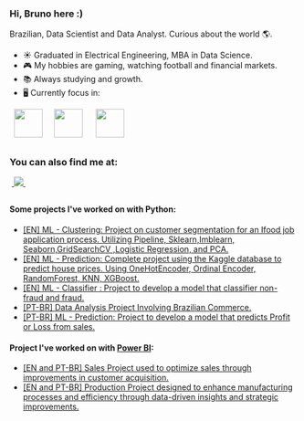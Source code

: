 ### Hi, Bruno here :)
Brazilian, Data Scientist and Data Analyst. Curious about the world 🌎.
- ☀ Graduated in Electrical Engineering, MBA in Data Science.
- 🎮 My hobbies are gaming, watching football and financial markets.
- 📚 Always studying and growth.
- 🖥️ Currently focus in:
<div style="display: inline">
  &nbsp;&nbsp;<img width='50' height='50' src="https://cdn.jsdelivr.net/gh/devicons/devicon/icons/python/python-original.svg" />&nbsp;&nbsp;
  &nbsp;&nbsp;<img width='50' height='50' src="https://img.icons8.com/?size=512&id=qYfwpsRXEcpc&format=png" />&nbsp;&nbsp;&nbsp;
  &nbsp;&nbsp;<img width='50' height='50' src="https://img.icons8.com/?size=512&id=50051&format=png" />&nbsp;&nbsp;&nbsp;

##

### You can also find me at:
&nbsp;<a href="https://www.linkedin.com/in/brunofcb/">
  <img src="https://img.shields.io/badge/linkedin-%230077B5.svg?style=for-the-badge&logo=linkedin&logoColor=white">
</a>&nbsp;
##

#### Some projects I've worked on with Python:
- <a href="https://github.com/BrunoFelipeCB/Case-Ifood">
    [EN] ML - Clustering: Project on customer segmentation for an Ifood job application process. Utilizing Pipeline, Sklearn,Imblearn, Seaborn,GridSearchCV ,Logistic Regression, and PCA.
  </a>
- <a href="https://github.com/BrunoFelipeCB/House-Prices/tree/main">
    [EN] ML - Prediction: Complete project using the Kaggle database to predict house prices. Using OneHotEncoder, Ordinal Encoder, RandomForest, KNN, XGBoost.
  </a>
- <a href="https://github.com/BrunoFelipeCB/DesafioCienciadedados/tree/main](https://github.com/BrunoFelipeCB/Credit-Card-Fraud-Detection/blob/main/README.md">
    [EN] ML - Classifier : Project to develop a model that classifier non-fraud and fraud.
  </a>
- <a href="https://github.com/BrunoFelipeCB/Brazilian_E-Commerce">
    [PT-BR] Data Analysis Project Involving Brazilian Commerce.
  </a>
- <a href="https://github.com/BrunoFelipeCB/DesafioCienciadedados/tree/main">
    [PT-BR] ML - Prediction: Project to develop a model that predicts Profit or Loss from sales.
  </a>




#### Project I've worked on with [Power BI](https://github.com/BrunoFelipeCB/Power-BI?tab=readme-ov-file):
- <a href="https://github.com/BrunoFelipeCB/Power-BI/tree/main/Leads%20Dashboard">
    [EN and PT-BR] Sales Project used to optimize sales through improvements in customer acquisition.
  </a>
- <a href="https://github.com/BrunoFelipeCB/Power-BI/tree/main/Production%20Dashboard ">
    [EN and PT-BR] Production Project designed to enhance manufacturing processes and efficiency through data-driven insights and strategic improvements.
  </a>
 
